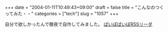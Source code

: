 +++
date = "2004-01-11T10:49:43+09:00"
draft = false
title = "こんなのつくってみた・・"
categories = ["tech"]
slug = "1057"
+++

自分で欲しかったんで徹夜で自作してみました。
<a href="http://paipo.lolipop.jp/user/?ieiri">ぱいぽぱいぽRSSリーダ</a>
